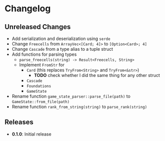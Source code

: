 # Changelog

## Unreleased Changes

- Add serialization and deserialization using `serde`
- Change `Freecells` from `ArrayVec<[Card; 4]>` to `[Option<Card>; 4]`
- Change `Cascade` from a type alias to a tuple struct
- Add functions for parsing types
    - `parse_freecells(string) -> Result<Freecells, String>`
    - Implement `FromStr` for
        - `Card` (this replaces `TryFrom<String>` and `TryFrom<&str>`)
            - **TODO** check whether I did the same thing for any other struct
        - `Cascade`
        - `Foundations`
        - `GameState`
- Rename function `game_state_parser::parse_file(path)` to `GameState::from_file(path)`
- Rename function `rank_from_string(string)` to `parse_rank(string)`


## Releases

- **0.1.0**: Initial release

